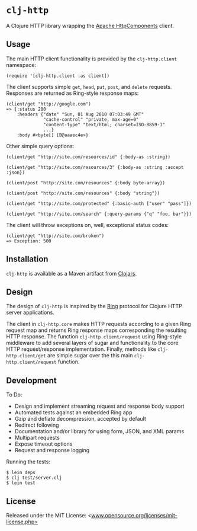 # `clj-http`

A Clojure HTTP library wrapping the [Apache HttpComponents](http://hc.apache.org/) client.

## Usage

The main HTTP client functionality is provided by the `clj-http.client` namespace:

    (require '[clj-http.client :as client])

The client supports simple `get`, `head`, `put`, `post`, and `delete` requests. Responses are returned as Ring-style response maps:

    (client/get "http://google.com")
    => {:status 200
        :headers {"date" "Sun, 01 Aug 2010 07:03:49 GMT"
                  "cache-control" "private, max-age=0"
                  "content-type" "text/html; charset=ISO-8859-1"
                  ...}
        :body #<byte[] [B@aaaec4e>}

Other simple query options:

    (client/get "http://site.com/resources/id" {:body-as :string})

    (client/get "http://site.com/resources/3" {:body-as :string :accept :json})

    (client/post "http://site.com/resources" {:body byte-array})

    (client/post "http://site.com/resources" {:body "string"})

    (client/get "http://site.com/protected" {:basic-auth ["user" "pass"]})

    (client/get "http://site.com/search" {:query-params {"q" "foo, bar"}})

The client will throw exceptions on, well, exceptional status codes:

    (client/get "http://site.com/broken")
    => Exception: 500
  
## Installation

`clj-http` is available as a Maven artifact from [Clojars](http://clojars.org/clj-http).

## Design

The design of `clj-http` is inspired by the [Ring](http://github.com/mmcgrana/ring) protocol for Clojure HTTP server applications.

The client in `clj-http.core` makes HTTP requests according to a given Ring request map and returns Ring response maps corresponding the resulting HTTP response. The function `clj-http.client/request` using Ring-style middleware to add several layers of sugar and functionality to the core HTTP request/response implementation. Finally, methods like `clj-http.client/get` are simple sugar over the this main `clj-http.client/request` function.

## Development

To Do:

 * Design and implement streaming request and response body support
 * Automated tests against an embedded Ring app
 * Gzip and deflate decompression, accepted by default
 * Redirect following
 * Documentation and/or library for using form, JSON, and XML params
 * Multipart requests
 * Expose timeout options
 * Request and response logging

Running the tests:

    $ lein deps
    $ clj test/server.clj
    $ lein test

## License

Released under the MIT License: <www.opensource.org/licenses/mit-license.php>
